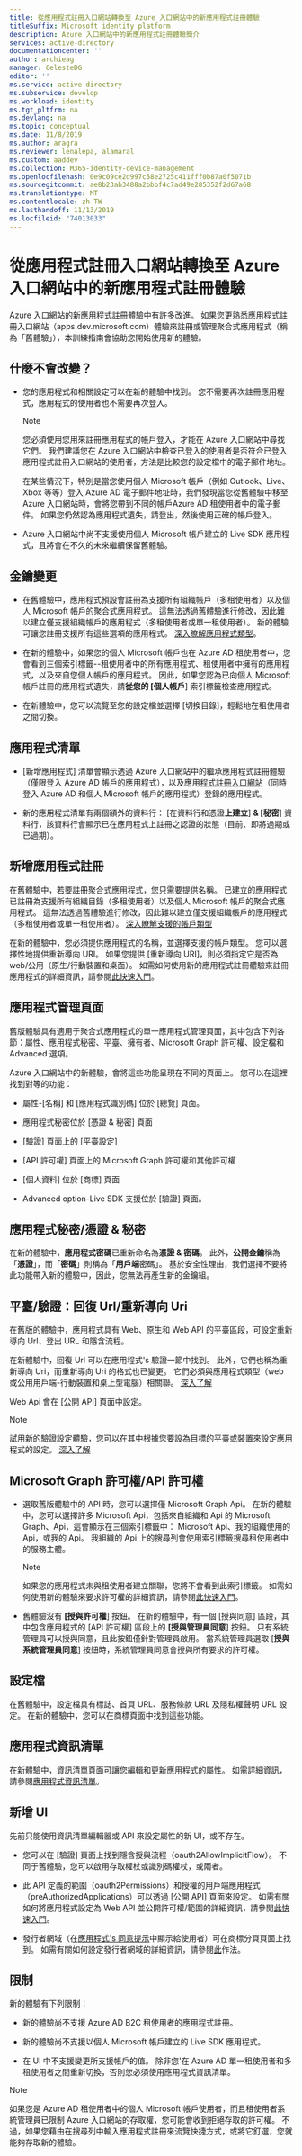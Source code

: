 ```yaml
---
title: 從應用程式註冊入口網站轉換至 Azure 入口網站中的新應用程式註冊體驗
titleSuffix: Microsoft identity platform
description: Azure 入口網站中的新應用程式註冊體驗簡介
services: active-directory
documentationcenter: ''
author: archieag
manager: CelesteDG
editor: ''
ms.service: active-directory
ms.subservice: develop
ms.workload: identity
ms.tgt_pltfrm: na
ms.devlang: na
ms.topic: conceptual
ms.date: 11/8/2019
ms.author: aragra
ms.reviewer: lenalepa, alamaral
ms.custom: aaddev
ms.collection: M365-identity-device-management
ms.openlocfilehash: 0e9c09ce2d997c58e2725c411fff0b87a0f5071b
ms.sourcegitcommit: ae8b23ab3488a2bbbf4c7ad49e285352f2d67a68
ms.translationtype: MT
ms.contentlocale: zh-TW
ms.lasthandoff: 11/13/2019
ms.locfileid: "74013033"
---
```

# <a name="transitioning-from-application-registration-portal-to-the-new-app-registrations-experience-in-the-azure-portal"></a>從應用程式註冊入口網站轉換至 Azure 入口網站中的新應用程式註冊體驗

Azure 入口網站的新[應用程式註冊](https://go.microsoft.com/fwlink/?linkid=2083908)體驗中有許多改進。 如果您更熟悉應用程式註冊入口網站（apps.dev.microsoft.com）體驗來註冊或管理聚合式應用程式（稱為「舊體驗」），本訓練指南會協助您開始使用新的體驗。

## <a name="whats-not-changing"></a>什麼不會改變？

-   您的應用程式和相關設定可以在新的體驗中找到。 您不需要再次註冊應用程式，應用程式的使用者也不需要再次登入。

    > [!NOTE]
    > 您必須使用您用來註冊應用程式的帳戶登入，才能在 Azure 入口網站中尋找它們。 我們建議您在 Azure 入口網站中檢查已登入的使用者是否符合已登入應用程式註冊入口網站的使用者，方法是比較您的設定檔中的電子郵件地址。
    > 
    > 在某些情況下，特別是當您使用個人 Microsoft 帳戶（例如 Outlook、Live、Xbox 等等）登入 Azure AD 電子郵件地址時，我們發現當您從舊體驗中移至 Azure 入口網站時，會將您帶到不同的帳戶Azure AD 租使用者中的電子郵件。 如果您仍然認為應用程式遺失，請登出，然後使用正確的帳戶登入。

-   Azure 入口網站中尚不支援使用個人 Microsoft 帳戶建立的 Live SDK 應用程式，且將會在不久的未來繼續保留舊體驗。

## <a name="key-changes"></a>金鑰變更

-   在舊體驗中，應用程式預設會註冊為支援所有組織帳戶（多租使用者）以及個人 Microsoft 帳戶的聚合式應用程式。 這無法透過舊體驗進行修改，因此難以建立僅支援組織帳戶的應用程式（多租使用者或單一租使用者）。
    新的體驗可讓您註冊支援所有這些選項的應用程式。 [深入瞭解應用程式類型](active-directory-v2-registration-portal.md)。

-   在新的體驗中，如果您的個人 Microsoft 帳戶也在 Azure AD 租使用者中，您會看到三個索引標籤--租使用者中的所有應用程式、租使用者中擁有的應用程式，以及來自您個人帳戶的應用程式。 因此，如果您認為已向個人 Microsoft 帳戶註冊的應用程式遺失，請**從您的 [個人帳戶**] 索引標籤檢查應用程式。

-   在新體驗中，您可以流覽至您的設定檔並選擇 [切換目錄]，輕鬆地在租使用者之間切換。

## <a name="list-of-applications"></a>應用程式清單

-   [新增應用程式] 清單會顯示透過 Azure 入口網站中的繼承應用程式註冊體驗（僅限登入 Azure AD 帳戶的應用程式），以及應用[程式註冊入口網站](https://apps.dev.microsoft.com/)（同時登入 Azure AD 和個人 Microsoft 帳戶的應用程式）登錄的應用程式。

-   新的應用程式清單有兩個額外的資料行： [在資料行和憑證**上建立**] **& [秘密**] 資料行，該資料行會顯示已在應用程式上註冊之認證的狀態（目前、即將過期或已過期）。

## <a name="new-app-registration"></a>新增應用程式註冊

在舊體驗中，若要註冊聚合式應用程式，您只需要提供名稱。 已建立的應用程式已註冊為支援所有組織目錄（多租使用者）以及個人 Microsoft 帳戶的聚合式應用程式。  這無法透過舊體驗進行修改，因此難以建立僅支援組織帳戶的應用程式（多租使用者或單一租使用者）。 [深入瞭解支援的帳戶類型](v2-supported-account-types.md)

在新的體驗中，您必須提供應用程式的名稱，並選擇支援的帳戶類型。 您可以選擇性地提供重新導向 URI。
如果您提供 [重新導向 URI]，則必須指定它是否為 web/公用（原生/行動裝置和桌面）。 如需如何使用新的應用程式註冊體驗來註冊應用程式的詳細資訊，請參閱[此快速入門](quickstart-register-app.md)。

## <a name="app-management-page"></a>應用程式管理頁面

舊版體驗具有適用于聚合式應用程式的單一應用程式管理頁面，其中包含下列各節：屬性、應用程式秘密、平臺、擁有者、Microsoft Graph 許可權、設定檔和 Advanced 選項。

Azure 入口網站中的新體驗，會將這些功能呈現在不同的頁面上。 您可以在這裡找到對等的功能：

-   屬性-[名稱] 和 [應用程式識別碼] 位於 [總覽] 頁面。

-   應用程式秘密位於 [憑證 & 秘密] 頁面

-   [驗證] 頁面上的 [平臺設定]

-   [API 許可權] 頁面上的 Microsoft Graph 許可權和其他許可權

-   [個人資料] 位於 [商標] 頁面

-   Advanced option-Live SDK 支援位於 [驗證] 頁面。

## <a name="application-secretscertificates--secrets"></a>應用程式秘密/憑證 & 秘密

在新的體驗中，**應用程式密碼**已重新命名為**憑證 & 密碼**。 此外，**公開金鑰**稱為「**憑證**」，而「**密碼**」則稱為「**用戶端**密碼」。 基於安全性理由，我們選擇不要將此功能帶入新的體驗中，因此，您無法再產生新的金鑰組。

## <a name="platformsauthentication-reply-urlsredirect-uris"></a>平臺/驗證：回復 Url/重新導向 Uri
在舊版的體驗中，應用程式具有 Web、原生和 Web API 的平臺區段，可設定重新導向 Url、登出 URL 和隱含流程。

在新體驗中，回復 Url 可以在應用程式\'s 驗證一節中找到。 此外，它們也稱為重新導向 Uri，而重新導向 Uri 的格式也已變更。 它們必須與應用程式類型（web 或公用用戶端-行動裝置和桌上型電腦）相關聯。 [深入了解](quickstart-configure-app-access-web-apis.md#add-redirect-uris-to-your-application)

Web Api 會在 [公開 API] 頁面中設定。

> [!NOTE] 
> 試用新的驗證設定體驗，您可以在其中根據您要設為目標的平臺或裝置來設定應用程式的設定。 [深入了解](quickstart-configure-app-access-web-apis.md#configure-platform-settings-for-your-application)

## <a name="microsoft-graph-permissionsapi-permissions"></a>Microsoft Graph 許可權/API 許可權

-   選取舊版體驗中的 API 時，您可以選擇僅 Microsoft Graph Api。 在新的體驗中，您可以選擇許多 Microsoft Api，包括來自組織和 Api 的 Microsoft Graph、Api，這會顯示在三個索引標籤中： Microsoft Api、我的組織使用的 Api，或我的 Api。 我組織的 Api 上的搜尋列會使用索引標籤搜尋租使用者中的服務主體。
    
    > [!NOTE] 
    > 如果您的應用程式未與租使用者建立關聯，您將不會看到此索引標籤。 如需如何使用新的體驗來要求許可權的詳細資訊，請參閱[此快速入門](https://github.com/MicrosoftDocs/azure-docs/blob/master/articles/active-directory/develop/quickstart-configure-app-access-web-apis.md)。

-   舊體驗沒有 **[授與許可權**] 按鈕。 在新的體驗中，有一個 [授與同意] 區段，其中包含應用程式的 [API 許可權] 區段上的 **[授與管理員同意**] 按鈕。 只有系統管理員可以授與同意，且此按鈕僅針對管理員啟用。 當系統管理員選取 [**授與系統管理員同意**] 按鈕時，系統管理員同意會授與所有要求的許可權。

## <a name="profile"></a>設定檔
在舊體驗中，設定檔具有標誌、首頁 URL、服務條款 URL 及隱私權聲明 URL 設定。 在新的體驗中，您可以在商標頁面中找到這些功能。

## <a name="application-manifest"></a>應用程式資訊清單
在新體驗中，資訊清單頁面可讓您編輯和更新應用程式的屬性。 如需詳細資訊，請參閱[應用程式資訊清單](reference-app-manifest.md)。

## <a name="new-ui"></a>新增 UI
先前只能使用資訊清單編輯器或 API 來設定屬性的新 UI，或不存在。

-   您可以在 [驗證] 頁面上找到隱含授與流程（oauth2AllowImplicitFlow）。 不同于舊體驗，您可以啟用存取權杖或識別碼權杖，或兩者。

-   此 API 定義的範圍（oauth2Permissions）和授權的用戶端應用程式（preAuthorizedApplications）可以透過 [公開 API] 頁面來設定。 如需有關如何將應用程式設定為 Web API 並公開許可權/範圍的詳細資訊，請參閱[此快速入門](quickstart-configure-app-expose-web-apis.md)。

-   發行者網域（在[應用程式\'s 同意提示](application-consent-experience.md)中顯示給使用者）可在商標分頁頁面上找到。 如需有關如何設定發行者網域的詳細資訊，請參閱[此](howto-configure-publisher-domain.md)作法。

## <a name="limitations"></a>限制

新的體驗有下列限制：

-   新的體驗尚不支援 Azure AD B2C 租使用者的應用程式註冊。

-   新的體驗尚不支援以個人 Microsoft 帳戶建立的 Live SDK 應用程式。

-   在 UI 中不支援變更所支援帳戶的值。 除非您\'在 Azure AD 單一租使用者和多租使用者之間重新切換，否則您必須使用應用程式資訊清單。

   > [!NOTE]
   > 如果您是 Azure AD 租使用者中的個人 Microsoft 帳戶使用者，而且租使用者系統管理員已限制 Azure 入口網站的存取權，您可能會收到拒絕存取的許可權。 不過，如果您藉由在搜尋列中輸入應用程式註冊來流覽快捷方式，或將它釘選，您就能夠存取新的體驗。
